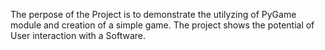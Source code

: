 The perpose of the Project is to demonstrate the utilyzing of PyGame module and creation of a simple game.
The project shows the potential of User interaction with a Software.
